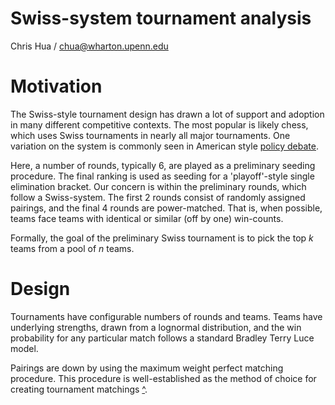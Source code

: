 # Swiss-system tournament analysis

Chris Hua / chua@wharton.upenn.edu

# Motivation

The Swiss-style tournament design has drawn a lot of support and adoption in many different competitive contexts. The most popular is likely chess, which uses Swiss tournaments in nearly all major tournaments. One variation on the system is commonly seen in American style [policy debate](https://en.wikipedia.org/wiki/Policy_debate). 

Here, a number of rounds, typically 6, are played as a preliminary seeding procedure. The final ranking is used as seeding for a 'playoff'-style single elimination bracket. 
Our concern is within the preliminary rounds, which follow a Swiss-system. The first 2 rounds consist of randomly assigned pairings, and the final 4 rounds are power-matched. That is, when possible, teams face teams with identical or similar (off by one) win-counts.

Formally, the goal of the preliminary Swiss tournament is to pick the top $k$ teams from a pool of $n$ teams.

# Design

Tournaments have configurable numbers of rounds and teams. Teams have underlying strengths, drawn from a lognormal distribution, and the win probability for any particular match follows a standard Bradley Terry Luce model.

Pairings are down by using the maximum weight perfect matching procedure. This procedure is well-established as the method of choice for creating tournament matchings [^](http://www.jstor.org/stable/pdf/2582935.pdf). 
